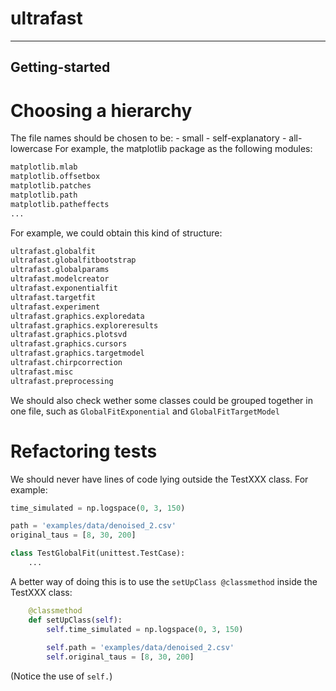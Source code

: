 # ultrafast
---
## Getting-started



# Choosing a hierarchy
The file names should be chosen to be:
	- small
	- self-explanatory
	- all-lowercase
For example, the matplotlib package as the following modules:
```python
matplotlib.mlab
matplotlib.offsetbox
matplotlib.patches
matplotlib.path
matplotlib.patheffects
...
```
For example, we could obtain this kind of structure:
```python
ultrafast.globalfit
ultrafast.globalfitbootstrap
ultrafast.globalparams
ultrafast.modelcreator
ultrafast.exponentialfit
ultrafast.targetfit
ultrafast.experiment
ultrafast.graphics.exploredata
ultrafast.graphics.exploreresults
ultrafast.graphics.plotsvd
ultrafast.graphics.cursors
ultrafast.graphics.targetmodel
ultrafast.chirpcorrection
ultrafast.misc
ultrafast.preprocessing

```
We should  also check wether some classes could be grouped together in one file, such as `GlobalFitExponential` and `GlobalFitTargetModel`
# Refactoring tests
We should never have lines of code lying outside the TestXXX class. For example:
```python
time_simulated = np.logspace(0, 3, 150)

path = 'examples/data/denoised_2.csv'
original_taus = [8, 30, 200]

class TestGlobalFit(unittest.TestCase):
    ...
```

A better way of doing this is to use the `setUpClass @classmethod` inside the TestXXX class:
```python
    @classmethod
    def setUpClass(self):
		self.time_simulated = np.logspace(0, 3, 150)
		
		self.path = 'examples/data/denoised_2.csv'
		self.original_taus = [8, 30, 200]
```
(Notice the use of `self.`)